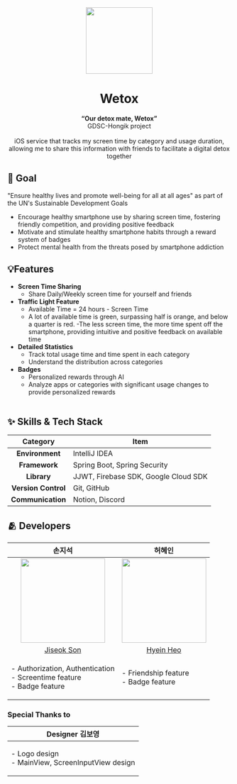 <div align="center" >
  
<img width="150" src="https://github.com/GDSC-Wetox/Wetox-iOS/assets/99120199/f702a1a8-f63e-4f11-839e-0eb8cfcdd6cc">

# Wetox
**“Our detox mate, Wetox”** <br/>
GDSC-Hongik project <br/><br/>
iOS service that tracks my screen time by category and usage duration, allowing me to share this information with friends to facilitate a digital detox together <br/>
</div></div></div>

## 🥅 Goal
"Ensure healthy lives and promote well-being for all at all ages" as part of the UN's Sustainable Development Goals
- Encourage healthy smartphone use by sharing screen time, fostering friendly competition, and providing positive feedback
- Motivate and stimulate healthy smartphone habits through a reward system of badges 
- Protect mental health from the threats posed by smartphone addiction


## 💡Features 
- **Screen Time Sharing**
    - Share Daily/Weekly screen time for yourself and friends <br>
- **Traffic Light Feature**
    - Available Time = 24 hours - Screen Time
    - A lot of available time is green, surpassing half is orange, and below a quarter is red.
    -The less screen time, the more time spent off the smartphone, providing intuitive and positive feedback on available time <br>
- **Detailed Statistics**
    - Track total usage time and time spent in each category
    - Understand the distribution across categories <br>
- **Badges**
    - Personalized rewards through AI
    - Analyze apps or categories with significant usage changes to provide personalized rewards 
<br><br>

## :sparkles: Skills & Tech Stack
|Category|Item|
|:---:|---|
|**Environment**|IntelliJ IDEA|
|**Framework**|Spring Boot, Spring Security|
|**Library**|JJWT, Firebase SDK, Google Cloud SDK|
|**Version Control**|Git, GitHub|
|**Communication**|Notion, Discord|

## 🫂 Developers

|손지석|허혜인|
|:-:|:-:|
|<img src="https://avatars.githubusercontent.com/u/70203010?v=4" width="190">|<img src="https://avatars.githubusercontent.com/u/128613248?s=400&v=4" width="190">
|[Jiseok Son](https://github.com/jiseokson)|[Hyein Heo](https://github.com/hye-inA)|
|<p align="left">- Authorization, Authentication<br>- Screentime feature<br>- Badge feature|<p align="left">- Friendship feature<br>- Badge feature|

### Special Thanks to 
|Designer 김보영|
|:-:|
|<p align="left">- Logo design <br>- MainView, ScreenInputView design|
